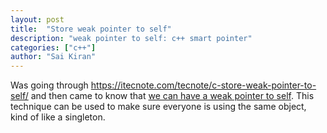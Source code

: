 ```yaml
---
layout: post
title:  "Store weak pointer to self"
description: "weak pointer to self: c++ smart pointer"
categories: ["c++"]
author: "Sai Kiran"
---
```


Was going through https://itecnote.com/tecnote/c-store-weak-pointer-to-self/ and then came to know that [we can have a weak pointer to self](https://en.cppreference.com/w/cpp/memory/enable_shared_from_this).
This technique can be used to make sure everyone is using the same object, kind of like a singleton.
